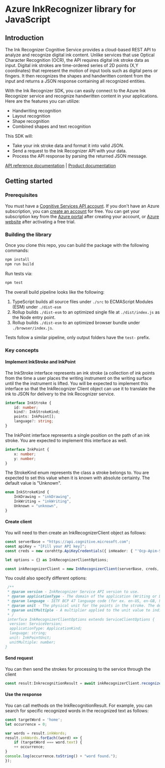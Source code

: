 # Azure InkRecognizer library for JavaScript

## Introduction

The Ink Recognizer Cognitive Service provides a cloud-based REST API to analyze and recognize digital ink content. Unlike services that use Optical Character Recognition (OCR), the API requires digital ink stroke data as input. Digital ink strokes are time-ordered series of 2D points (X,Y coordinates) that represent the motion of input tools such as digital pens or fingers. It then recognizes the shapes and handwritten content from the input and returns a JSON response containing all recognized entities.

With the Ink Recognizer SDK, you can easily connect to the Azure Ink Recognizer service and recognize handwritten content in your applications. Here are the features you can utilize:

- Handwriting recognition
- Layout recognition
- Shape recognition
- Combined shapes and text recognition

This SDK will:

- Take your ink stroke data and format it into valid JSON.
- Send a request to the Ink Recognizer API with your data.
- Process the API response by parsing the returned JSON message.

[API reference documentation][ref_inkrecognizer_sdk] | [Product documentation][inkrecognizer_docs]

## Getting started

### Prerequisites

You must have a [Cognitive Services API account][cog_serv_acc]. If you don't have an Azure subscription, you can [create an account][create_acc] for free. You can get your subscription key from the [Azure portal][az_portal] after creating your account, or [Azure website][az_web] after activating a free trial.

### Building the library

Once you clone this repo, you can build the package with the following commands:

```sh
npm install
npm run build
```

Run tests via:

```sh
npm test
```

The overall build pipeline looks like the following:

1. TypeScript builds all source files under `./src` to ECMAScript Modules (ESM) under `./dist-esm`
2. Rollup builds `./dist-esm` to an optimized single file at `./dist/index.js` as the Node entry point.
3. Rollup builds `./dist-esm` to an optimized browser bundle under `./browser/index.js`.

Tests follow a similar pipeline, only output folders have the `test-` prefix.

### Key concepts

#### Implement InkStroke and InkPoint

The InkStroke interface represents an ink stroke (a collection of ink points from the time a user places the writing instrument on the writing surface until the the instrument is lifted. You will be expected to implement this interface so that the InkRecognizer Client object can use it to translate the ink to JSON for delivery to the Ink Recognizer service.

```TypeScript
interface InkStroke {
    id: number;
    kind?: InkStrokeKind;
    points: InkPoint[];
    language?: string;
}
```

The InkPoint interface represents a single position on the path of an ink stroke. You are expected to implement this interface as well.

```TypeScript
interface InkPoint {
    x: number;
    y: number;
}
```

The StrokeKind enum represents the class a stroke belongs to. You are expected to set this value when it is known with absolute certainty. The default value is "Unknown".

```TypeScript
enum InkStrokeKind {
    InkDrawing = "inkDrawing",
    InkWriting = "inkWriting",
    Unknown = "unknown",
}
```

#### Create client

You will need to then create an InkRecognizerClient object as follows:

```TypeScript
const serverBase = "https://api.cognitive.microsoft.com";
const apiKey = "[Fill your API key]";
const creds = new corehttp.ApiKeyCredentials({ inHeader: { "'Ocp-Apim-Subscription-Key'": apiKey } });

let options = {} as InkRecognizerClientOptions;

const inkRecognizerClient = new InkRecognizerClient(serverBase, creds, options);
```

You could also specify different options:

```TypeScript
 /** 
 * @param version - InkRecognizer Service API version to use.
 * @param applicationType - The domain of the application (Writing or Drawing. The default is "Mixed").
 * @param language - IETF BCP 47 language code (for ex. en-US, en-GB, hi-IN etc.) for the strokes.
 * @param unit - The physical unit for the points in the stroke. The default is "Millimeter".
 * @param unitMultiple - A multiplier applied to the unit value to indicate the true unit being used.
 * /
 interface InkRecognizerClientOptions extends ServiceClientOptions {
  version: ServiceVersion;
  applicationType: ApplicationKind;
  language: string;
  unit: InkPointUnit;
  unitMultiple: number;
}
```

#### Send request

You can then send the strokes for processing to the service through the client

```TypeScript
const result:InkrecognitionResult = await inkRecognizerClient.recognizeInk(strokes);
```

#### Use the response

You can call methods on the InkRecognitionResult. For example, you can search for specific recognized words in the recognized text as follows:

```TypeScript
const targetWord = 'home';
let occurrence = 0;

var words = result.inkWords;
result.inkWords.forEach((word) => {
    if (targetWord === word.text) {
    ++ occurrence;
}
console.log(occurrence.toString() + "word found.");
});
```

<!-- LINKS -->
[az_portal]: https://docs.microsoft.com/en-us/azure/cognitive-services/cognitive-services-apis-create-account#get-the-keys-for-your-resource
[az_web]: https://azure.microsoft.com/try/cognitive-services/my-apis
[cog_serv_acc]: https://docs.microsoft.com/en-us/azure/cognitive-services/cognitive-services-apis-create-account
[create_acc]: https://azure.microsoft.com/try/cognitive-services/
[inkrecognizer_docs]: https://docs.microsoft.com/en-us/azure/cognitive-services/ink-recognizer/
[ref_inkrecognizer_sdk]: https://docs.microsoft.com/en-us/rest/api/cognitiveservices/inkrecognizer/inkrecognizer
